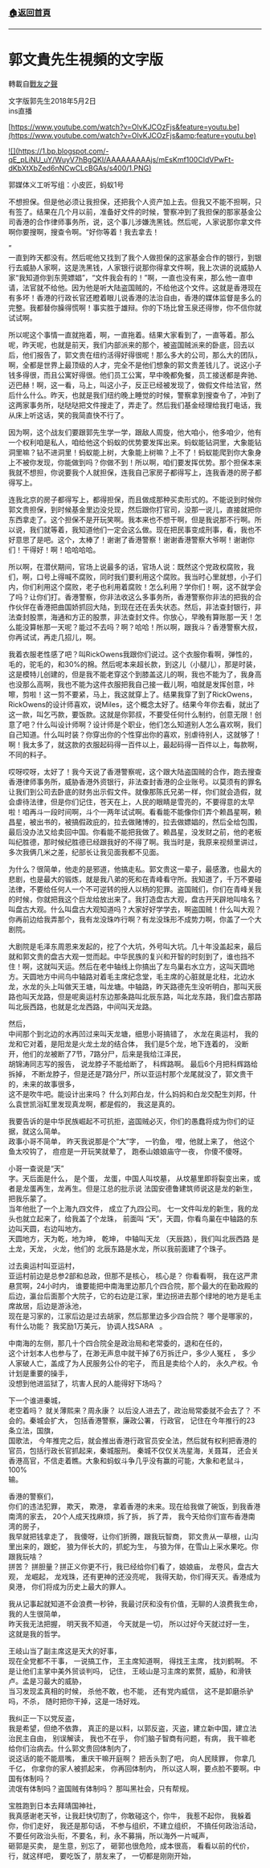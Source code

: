 ###  [:house:返回首頁](https://github.com/ourhimalayas/txt)
---
# 郭文貴先生視頻的文字版
轉載自[戰友之聲](http://littleantvoice.blogspot.com)

文字版郭先生2018年5月2日<br>ins直播


[https://www.youtube.com/watch?v=OlvKJCOzFjs&feature=youtu.be](https://www.youtube.com/watch?v=OlvKJCOzFjs&amp;feature=youtu.be)



[!\[\](https://1.bp.blogspot.com/-qE_pLiNU_uY/WuyV7hBgQKI/AAAAAAAAAjs/mEsKmf100CIdVPwFt-dKbXtXbZed6nNCwCLcBGAs/s400/1.PNG)](https://1.bp.blogspot.com/-qE_pLiNU_uY/WuyV7hBgQKI/AAAAAAAAAjs/mEsKmf100CIdVPwFt-dKbXtXbZed6nNCwCLcBGAs/s1600/1.PNG)







郭媒体义工听写组：小皮匠，蚂蚁1号





不想担保。但是他必须让我担保，还把我个人资产加上去。但我又不能不担啊，只有签了。结果在几个月以前，准备好文件的时候，警察冲到了我担保的那家基金公司香港的合作律师事务所，说，这个事儿涉嫌洗黑钱。然后呢，人家说那你拿文件啊你要搜啊，搜查令啊。“好你等着！我去拿去！




”<br>一直到昨天都没有。然后呢他又找到了我个人做担保的这家基金合作的银行，到银行去威胁人家啊，这是洗黑钱，人家银行说那你得拿文件啊，我上次讲的说威胁人家“我知道你到东莞嫖娼”，“文件我会有的！”啊，一直也没有来，那么他一直申请，法官就不给他。因为他是听大陆盗国贼的，不给他这个文件。这就是香港现在有多坏！香港的行政长官还瞪着眼儿说香港的法治自由，香港的媒体监督是多么的完整。我都替你臊得慌啊！事实胜于雄辩。你的下场比曾玉泉还得惨，你不信你就试试啊。





所以呢这个事情一直就拖着，啊，一直拖着。结果大家看到了，一直等着。那么呢，昨天呢，也就是前天，我们内部派来的那个，被盗国贼派来的卧底，回去以后，他们报告了，郭文贵在纽约活得好得很呢！那么多大的公司，那么大的团队，啊，全都是世界上最顶级的人才，完全不是他们想象的郭文贵差钱儿了。说这小子钱多得很，而且公寓好得很。他们员工公寓，早中晚都免餐，员工接送都是奔驰、迈巴赫！啊，这一看，马上，叫这小子，反正已经被发现了，做假文件给法官，然后什么什么。昨天，也就是我们纽约晚上睡觉的时候，警察拿到搜查令了，冲到了这两家事务所，哒哒哒把文件搜走了，弄走了。然后我们基金经理给我打电话，我从床上听这话，笑的我简直快不行了。



因为啊，这个战友们要跟郭先生学一学，跟敌人周旋，他大咱小，他多咱少，他有一个权利咱是私人，咱给他这个蚂蚁的优势要发挥出来。蚂蚁能钻洞里，大象能钻洞里嘛？钻不进洞里！蚂蚁能上树，大象能上树嘛？上不了！蚂蚁能爬到你大象身上不被你发现，你能做到吗？你做不到！所以啊，咱们要发挥优势。那个担保本来我就不想担，你说要我个人就担保，连我自己家房子都得写上，连我香港的房子都得写上。



连我北京的房子都得写上，都得担保，而且做成那种买卖形式的。不能说到时候你郭文贵担保，到时候基金里边没兑现，然后跟你打官司，没那一说儿，直接就把你东西拿走了。这个担保不是开玩笑啊。我本来也不想干啊，但是我说那不行啊。所以说，我们就等着，我知道他们一定会这么做。现在把民事变成刑事，看，我也不好意思了是吧。这个，太棒了！谢谢了香港警察！谢谢香港警察大爷啊！谢谢你们！干得好！啊！哈哈哈哈。




所以啊，在潜伏期间，官场上说最多的话，官场人说：既然这个党政权腐败，我们，啊，口号上得喊不腐败，同时我们要利用这个腐败。我当时心里就想，小子们内，你们利用这个腐败，老子也利用着腐败！怎么利用？学你们！啊，这不就学会了吗？让你们打。香港警察，你非法收这么多事务所，香港警察你非法的把我的合作伙伴在香港把曲国娇抓回大陆，到现在还在丢失状态。然后，非法查封银行，非法查封股票，海通和方正的股票，非法查封文件。你放心，早晚有算账那一天！怎么能没算帐那一天呢？能过不去吗？啊？哈哈！所以啊，跟我斗？香港警察大叔，你再试试，再走几招儿，啊。





我着衣服老性感了吧？叫RickOwens我跟你们说过。这个衣服你看啊，弹性的，毛的，驼毛的，和30%的棉。然后呢本来超长款，到这儿（小腿儿），那是时装，这是模特儿创建的，但是我不能老穿这个到膝盖这儿的啊，我也不能为了，我身高也没那么高啊，我也不能为这件衣服把我自己接一截儿啊，咱就是发挥创意，咔嚓，剪啦！这一剪不要紧，马上，我这就穿上了。结果我穿了到了RickOwens，RickOwens的设计师喜欢，说Miles，这个概念太好了。结果今年你去看，就出了这一款，叫乞丐款，要饭款。这就是你郭叔，不要受任何什么制约，创意无限！创意了吧？什么叫设计师啊？设计师是个职业，他们怎么知道别人怎么喜欢啊，我们自己知道。什么叫时装？你穿出你的个性穿出你的喜欢，别虐待别人，这就够了！啊！我太多了，就这款的衣服起码得一百件以上，最起码得一百件以上，每款啊，不同的料子。





哎呀哎呀，太好了！我今天说了香港警察呢，这个跟大陆盗国贼的合作，跑去搜查香港律师事务所，威胁香港外资银行，非法查封香港的企业账号。以莫须有的罪名让我们到公司去卧底的财务出示假文件。就像那陈氏兄弟一样，你们就会造假，就会虐待法律，但是你们记住，苍天在上，人民的眼睛是雪亮的，不要得意的太早啦！咱再斗一段时间啊，斗个一两年试试啊。看看能不能像你们弄个赖昌星啊，赖昌星，被出书的，被搞假政庇的，拉去做赌博的，拉去做嫖娼的，然后全给包围，最后没办法又给卖回中国。你看能不能把我做了。赖昌星，没发财之前，他的老板叫纪胜德，那时候纪胜德已经跟我好的不得了啊。我当时是，我原来视频里讲过，多次我俩几米之差，纪部长让我见面我都不见面。



为什么？很简单，他走的是邪道，他搞走私。郭文贵这一辈子，最感激，也最大的悲剧，也是最大的锻炼，就是我八弟的死和在青峰看守所。我知道了，千万不要碰法律，不要给任何人一个不可逆转的授人以柄的犯罪。盗国贼们，你们在青峰关我的时候，你就把我这个巨龙给放出来了。我打造盘古大观，盘古开天辟地叫啥名？叫盘古大观。什么叫盘古大观知道吗？大家好好学学去，啊盗国贼！什么叫大观？你再前边给我弄那个，我有龙没珠咋行啊？有龙没珠形不成势力啊，你盖了一个大剧院。



大剧院是毛泽东周恩来发起的，挖了个大坑，外号叫大坑。几十年没盖起来，最后就和郭文贵的盘古大观一觉而起。中华民族的复兴和开智的时刻到了，谁也挡不住！啊，这就叫天运。然后在老中轴线上你搞出了左鸟巢右水立方，这叫天圆地方。天圆地方中间鸟中轴路对着毛主席纪念堂，毛主席的心脏就是北柱，北边水龙，水龙的头上叫做天王塘，叫龙塘。中轴路，昨天路德先生没听明白，那叫天辰路也叫天龙路，但是呢奥运村东边那条路叫北辰东路，叫北龙东路，我们盘古那路叫北辰西路，也就是北龙西路，中间叫天龙路。











然后，<br>中间那个到北边的水再凹过来叫天龙塘，细思小哥搞错了， 水龙在奥运村， 我的龙和它对着，是阳龙是火龙土龙的结合体， 我们是5个龙，地下连着的， 没断开，他们的龙被断了7节，7路分尸，后来是我给江泽民，<br>胡锦涛同志写的报告， 说龙脖子不能给断了， 科辉路啊。 最后6个月把科辉路给拆掉， 不断龙脖子，但是还是7路分尸，所以亚运村那个龙尾就没了，郭文贵干的，未来的故事很多，<br>这不是吹牛吧。能设计出来吗？ 什么刘邦白龙，什么妈妈和白龙交配生刘邦，什么袁世凯浴缸里发现真龙啊，都是假的， 我这是真的。




我要告诉的是中华民族崛起不可抗拒，盗国贼必灭，你们的愚蠢将成为你们的证据，就这么简单。<br>政事小哥不简单， 昨天我说那是个“大”字， 一钓鱼， 噔，他就上来了， 他这个鱼太咬钩了， 痘痘是一开玩笑就晕了， 跑泰山娘娘庙守一夜， 你傻不傻呀。




小哥一查说是“天”<br>字。天后面是什么， 是个蛋， 龙蛋，中国人叫坟墓， 从坟墓里即将裂变出来，或者是龙蛋再生，龙再生。但是江总的批示说 法国安德鲁建筑师说这是龙的新生，把我乐蒙了。<br>当年他批了一个上海九四文件， 成立了九四公司。 七一文件叫龙的新生，我的龙头也就立起来了，给我盖了个龙珠， 前面叫 “天”，天圆，你看鸟巢在中轴路的东边叫天圆，右边叫地方。<br>天圆地方，天为乾，地为坤， 乾坤， 中轴叫天龙 （天辰路），我们叫北辰西路 是土龙，天龙， 火龙，他们的 北辰东路是水龙，所以我前面建了个珠子。




过去奥运村叫亚运村，<br>亚运村前边是总参2部和总政，但那不是核心， 核心是？ 你看看啊， 我在这严肃悬赏啊，24小时内， 谁要能把中南海里边那几个四合院，那个最大的在勤政殿的后边，瀛台后面那个大院子，它的右边是江家，里边拐进去那个绿地的地方是毛主席故居，后边是游泳池，<br>现在是习家的，江家后边是过去胡家，然后那里边多少四合院？ 哪个是哪家的， 有什么功能？ 我奖励1万美元， 协调人找SARA   。




中南海的左侧，那几十个四合院全是政治局和老常委的，退和在任的，<br>这个计划本人也参与了，在渺无声息中就干掉了6万拆迁户，多少人冤枉 ， 多少人家破人亡，盖成了为人民服务公仆的宅子， 而且是卖给个人的， 永久产权。令计划是重要的操手，<br>没想到他进监狱了，坑害人民的人能得好下场吗？




下一个谁进秦城，<br>老空着吗？ 就关薄熙来？周永康？ 以后没人进去了，政治局常委就不会去了？ 不会的。秦城会扩大， 包括香港警察，廉政公署， 行政官， 记住在今年推行的23条立法，国旗，<br>国歌法， 今年推完之后，就会推出香港行政官员安全法，然后就有权利把香港的官员，包括行政长官抓起来，秦城服刑。 秦城不仅仅关冼星海，关聂耳， 还会关香港高官，不信走着瞧。大象和蚂蚁斗争几乎没有赢的可能，大象和老鼠斗，100%<br>输。




香港的警察们，<br>你们的违法犯罪， 欺天， 欺港， 拿着香港的未来。现在给我做了碗饭，到我香港南湾的家去， 20个人成天找麻烦，拆了拆， 拆了弄， 我今天给你们宣布香港南湾的房子，<br>我早就把钱拿走了， 我傻呀，让你们折腾，跟我玩智商， 郭文贵从一草根，山沟里出来的，跟蛇， 狼为伴长大的，抓蛇为生， 与狼为伴，在雪山上采水果吃。你跟我玩啥？<br>拼苦？ 拼胆量？拼正义你更不行，我已经给你们看了，娘娘庙， 龙卷风，盘古大观， 龙崛起， 龙戏珠，还有更神的还没亮呢， 我得天助，你们得天灭。香港成为臭港， 你们将成为历史上最大的罪人。




我从记事起就知道不会浪费一秒钟，我最讨厌和没有价值，无聊的人浪费我生命，我的人生很简单，<br>昨天我无法把握， 明天我不知道， 今天就是一切， 所以过好今天就过好一生， 这就是我的哲学。




王岐山当了副主席这是天大的好事，<br>现在全党都不干事， 一说搞工作， 王主席知道啊， 得找王主席， 找刘鹤啊。 不是让他们主掌中美外贸谈判吗， 记住， 王岐山是习主席的累赘，威胁，和滑铁卢。孟是习最大的威胁，<br>当习发现孟真相的时候， 杀他不敢，也不能， 还有党内威信， 这不是卸磨杀驴吗，不杀， 随时把你干掉，这是一场好戏。




我纠正一下以党反盗，<br>我是希望，但绝不依靠， 真正的是以料，以郭反盗，灭盗，建立新中国，建立法治民主自由， 别误解读， 我也不在乎， 你们脑子智商有问题，有病， 我干嘛老给你们治病去。什么郭文贵回体制内了，<br>说这话的能不能扇嘴， 重庆干嘛开庭啊？ 把舌头割了吧， 向人民赎罪， 你拿几千亿， 你拿你的家人被抓起来， 你再回体制内， 所以这人啊，要点脸不要啊。中国有体制吗？<br>流氓有体制吗？盗国贼有体制吗？ 那叫黑社会，只有帮规。


宝胜跑到日本去拜靖国神社，<br>我真感谢老天爷，让我赶快切割了，你敢碰这个，你牛， 我惹不起你， 我躲着你，你们走好， 我还是那句话， 不参与组织，不建立组织， 不搞任何政治活动， 不要任何政治头衔，不要名，利，永不募捐，所以海外一片喊声，<br>砸郭是买卖， 是生意，别忘了， 砸郭也很危险，成本很高， 看看以前的代价，行，就这样吧， 要吃饭了，朋友来了， 一切都是刚刚开始，